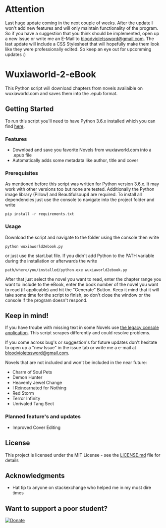 # Attention
Last huge update coming in the next couple of weeks. After the update I won't add new features and will only maintain functionality of the program.
So if you have a suggestion that you think should be implemented, open up a new Issue or write me an E-Mail to bloodvioletssword@gmail.com.
The last update will include a CSS Stylesheet that will hopefully make them look like they were professionally edited. So keep an eye out  for upcomming updates :)

# Wuxiaworld-2-eBook
This Python script will download chapters from novels availaible on wuxiaworld.com and saves them into the .epub format.

## Getting Started

To run this script you'll need to have Python 3.6.x installed which you can find [here](https://www.python.org/downloads/ "Python Download Link").

### Features

- Download and save you favorite Novels from wuxiaworld.com into a .epub file
- Automatically adds some metadata like author, title and cover

### Prerequisites

As mentioned before this script was written for Python version 3.6.x. It may work with other versions too but none are tested.
Additionally the Python image library (Pillow) and Beautifulsoup4 are required.
To install all dependencies just use the console to navigate into the project folder and write

```
pip install -r requirements.txt
```

### Usage

Download the script and navigate to the folder using the console then write

```
python wuxiaworld2ebook.py
```

or just use the start.bat file. If you didn't add Python to the PATH variable during the installation or afterwards the write

```
path/where/you/installed/python.exe wuxiaworld2ebook.py
```

After that just select the novel you want to read, enter the chapter range you want to include to the eBook, enter the book number of the novel you want to read (if applicable) and hit the "Generate" Button. Keep it mind that it will take some time for the script to finish, so don't close the window or the console if the program doesn't respond.

## Keep in mind!

If you have troube with missing text in some Novels use [the legacy console application](https://github.com/MrHaCkEr/Wuxiaworld-2-eBook/tree/legacy-console-application). This script scrapes differently and could resolve problems.

If you come across bug's or suggestion's for future updates don't hesitate to open up a "new Issue" in the issue tab or write me a e-mail at bloodvioletssword@gmail.com.

Novels that are not included and won't be included in the near future:

- Charm of Soul Pets
- Demon Hunter
- Heavenly Jewel Change
- I Reincarnated for Nothing
- Red Storm
- Terror Infinity
- Unrivaled Tang Sect


### Planned feature's and updates

- Improved Cover Editing

## License

This project is licensed under the MIT License - see the [LICENSE.md](LICENSE.md) file for details

## Acknowledgments

* Hat tip to anyone on stackexchange who helped me in my most dire times

## Want to support a poor student?

[![Donate](https://img.shields.io/badge/Donate-PayPal-green.svg)](https://www.paypal.com/cgi-bin/webscr?cmd=_s-xclick&hosted_button_id=U7KDYY9UB9PMY)
